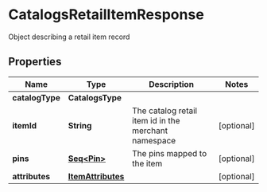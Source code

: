 

# CatalogsRetailItemResponse

Object describing a retail item record

## Properties

Name | Type | Description | Notes
------------ | ------------- | ------------- | -------------
**catalogType** | **CatalogsType** |  | 
**itemId** | **String** | The catalog retail item id in the merchant namespace |  [optional]
**pins** | [**Seq&lt;Pin&gt;**](Pin.md) | The pins mapped to the item |  [optional]
**attributes** | [**ItemAttributes**](ItemAttributes.md) |  |  [optional]



